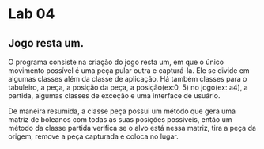# Lab 04
## Jogo resta um.

O programa consiste na criação do jogo resta um, em que o único movimento possível é uma peça pular outra e capturá-la.
Ele se divide em algumas classes além da classe de aplicação. Há também classes para o tabuleiro, a peça, a posição da peça, a posição(ex:0, 5) 
no jogo(ex: a4), a partida, algumas classes de exceção e uma interface de usuário.

De maneira resumida, a classe peça possui um método que gera uma matriz de boleanos com todas as suas posições possíveis, então um método da classe partida verifica se o alvo está nessa matriz, tira a peça da origem, remove a peça capturada e coloca no lugar.